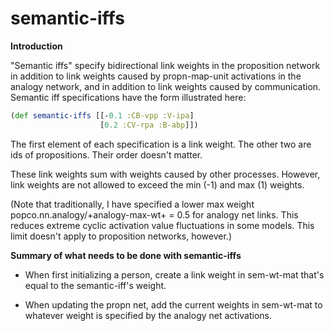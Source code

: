 semantic-iffs
=======

**Introduction**

"Semantic iffs" specify bidirectional link weights in the proposition
network in addition to link weights caused by propn-map-unit activations
in the analogy network, and in addition to link weights caused by
communication.  Semantic iff specifications have the form illustrated here:
````clojure
(def semantic-iffs [[-0.1 :CB-vpp :V-ipa]
                    [0.2 :CV-rpa :B-abp]])
````
The first element of each specification is a link weight.  The other two
are ids of propositions.  Their order doesn't matter.

These link weights sum with weights caused by other processes. 
However, link weights are not allowed to exceed the min (-1) and max
(1) weights.  

(Note that traditionally, I have specified a lower max weight
popco.nn.analogy/+analogy-max-wt+ = 0.5 for analogy net links.  This
reduces extreme cyclic activation value fluctuations in some models.
This limit doesn't apply to proposition networks, however.)

**Summary of what needs to be done with semantic-iffs**

* When first initializing a person, create a link weight in sem-wt-mat
  that's equal to the semantic-iff's weight.

* When updating the propn net, add the current weights in sem-wt-mat to whatever weight
  is specified by the analogy net activations.
